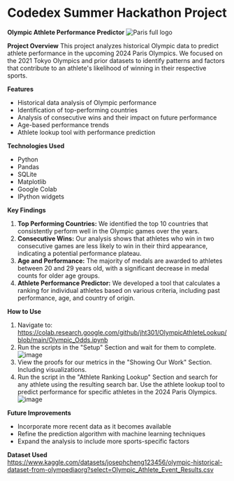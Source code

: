 # Codedex Summer Hackathon Project

**Olympic Athlete Performance Predictor**
![Paris full logo](https://github.com/user-attachments/assets/c0cc8893-12b0-4081-b171-b02aedb9f40d)

**Project Overview**
This project analyzes historical Olympic data to predict athlete performance in the upcoming 2024 Paris Olympics. We focused on the 2021 Tokyo Olympics and prior datasets to identify patterns and factors that contribute to an athlete's likelihood of winning in their respective sports.

**Features**

- Historical data analysis of Olympic performance
- Identification of top-performing countries
- Analysis of consecutive wins and their impact on future performance
- Age-based performance trends
- Athlete lookup tool with performance prediction

**Technologies Used**

- Python
- Pandas
- SQLite
- Matplotlib
- Google Colab
- IPython widgets

**Key Findings**

1. **Top Performing Countries:** We identified the top 10 countries that consistently perform well in the Olympic games over the years.
2. **Consecutive Wins:** Our analysis shows that athletes who win in two consecutive games are less likely to win in their third appearance, indicating a potential performance plateau.
3. **Age and Performance:** The majority of medals are awarded to athletes between 20 and 29 years old, with a significant decrease in medal counts for older age groups.
4. **Athlete Performance Predictor:** We developed a tool that calculates a ranking for individual athletes based on various criteria, including past performance, age, and country of origin.

**How to Use**
1. Navigate to: https://colab.research.google.com/github/jht301/OlympicAthleteLookup/blob/main/Olympic_Odds.ipynb
2. Run the scripts in the "Setup" Section and wait for them to complete.
   ![image](https://github.com/user-attachments/assets/14b7a053-99c9-4e6b-91de-669fae783e2a)
3. View the proofs for our metrics in the "Showing Our Work" Section. Including visualizations.
4. Run the script in the "Athlete Ranking Lookup" Section and search for any athlete using the resulting search bar. Use the athlete lookup tool to predict performance for specific athletes in the 2024 Paris Olympics.
![image](https://github.com/user-attachments/assets/fa60d1b3-f872-4669-9c35-0c69b3d3e638)


**Future Improvements**

- Incorporate more recent data as it becomes available
- Refine the prediction algorithm with machine learning techniques
- Expand the analysis to include more sports-specific factors


**Dataset Used**
https://www.kaggle.com/datasets/josephcheng123456/olympic-historical-dataset-from-olympediaorg?select=Olympic_Athlete_Event_Results.csv

